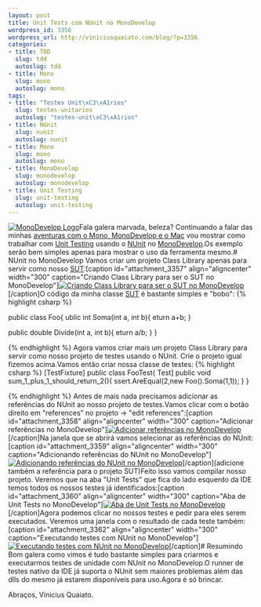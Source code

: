 ```yaml
--- 
layout: post
title: Unit Tests com NUnit no MonoDevelop
wordpress_id: 3356
wordpress_url: http://viniciusquaiato.com/blog/?p=3356
categories: 
- title: TDD
  slug: tdd
  autoslug: tdd
- title: Mono
  slug: mono
  autoslug: mono
tags: 
- title: "Testes Unit\xC3\xA1rios"
  slug: testes-unitarios
  autoslug: "testes-unit\xC3\xA1rios"
- title: NUnit
  slug: nunit
  autoslug: nunit
- title: Mono
  slug: mono
  autoslug: mono
- title: MonoDevelop
  slug: monodevelop
  autoslug: monodevelop
- title: Unit Testing
  slug: unit-testing
  autoslug: unit-testing
---
```

[![](http://viniciusquaiato.com/images_posts/MonoDevelopLogo.png "MonoDevelop Logo")](http://viniciusquaiato.com/images_posts/MonoDevelopLogo.png)Fala galera marvada, beleza? Continuando a falar das minhas [aventuras com o Mono, MonoDevelop e o Mac](http://viniciusquaiato.com/blog/asp-net-mvc-no-mono/) vou mostrar como trabalhar com [Unit Testing](http://en.wikipedia.org/wiki/Unit_testing) usando o [NUnit](http://www.nunit.org/) no [MonoDevelop](http://monodevelop.com/).Os exemplo serão bem simples apenas para mostrar o uso da ferramenta mesmo.# NUnit no MonoDevelop
Vamos criar um projeto Class Library apenas para servir como nosso [SUT](http://en.wikipedia.org/wiki/System_Under_Test):[caption id="attachment_3357" align="aligncenter" width="300" caption="Criando Class Library para ser o SUT no MonoDevelop"][![Criando Class Library para ser o SUT no MonoDevelop](http://viniciusquaiato.com/images_posts/Screen-shot-2011-05-08-at-1.35.29-PM-300x235.png "Criando Class Library para ser o SUT no MonoDevelop")](http://viniciusquaiato.com/images_posts/Screen-shot-2011-05-08-at-1.35.29-PM.png)[/caption]O código da minha classe [SUT](http://en.wikipedia.org/wiki/System_Under_Test) é bastante simples e "bobo":
{% highlight csharp %}

public class Foo{
ublic int Soma(int a, int b){
eturn a+b;
    }


public double Divide(int a, int b){
eturn a/b;
    }
}

{% endhighlight %}
Agora vamos criar mais um projeto Class Library para servir como nosso projeto de testes usando o NUnit. Crie o projeto igual fizemos acima.Vamos então criar nossa classe de testes:
{% highlight csharp %}
[TestFixture]
public class FooTest{
Test]
public void sum_1_plus_1_should_return_2(){
ssert.AreEqual(2,new Foo().Soma(1,1));
    }
}

{% endhighlight %}
Antes de mais nada precisamos adicionar as referências do NUnit ao nosso projeto de testes.Vamos clicar com o botão direito em "references" no projeto -> "edit references":[caption id="attachment_3358" align="aligncenter" width="300" caption="Adicionar referências no MonoDevelop"][![Adicionar referências no MonoDevelop](http://viniciusquaiato.com/images_posts/Screen-shot-2011-05-08-at-2.43.22-PM-300x187.png "Adicionar referências no MonoDevelop")](http://viniciusquaiato.com/images_posts/Screen-shot-2011-05-08-at-2.43.22-PM.png)[/caption]Na janela que se abrirá vamos selecionar as referências do NUnit:[caption id="attachment_3359" align="aligncenter" width="300" caption="Adicionando referências do NUnit no MonoDevelop"][![Adicionando referências do NUnit no MonoDevelop](http://viniciusquaiato.com/images_posts/Screen-shot-2011-05-08-at-2.43.36-PM-300x280.png "Adicionando referências do NUnit no MonoDevelop")](http://viniciusquaiato.com/images_posts/Screen-shot-2011-05-08-at-2.43.36-PM.png)[/caption](adicione também a referência para o projeto SUT)Feito isso vamos compilar nosso projeto. Veremos que na aba "Unit Tests" que fica do lado esquerdo da IDE temos todos os nossos testes já identificados:[caption id="attachment_3360" align="aligncenter" width="300" caption="Aba de Unit Tests no MonoDevelop"][![Aba de Unit Tests no MonoDevelop](http://viniciusquaiato.com/images_posts/Screen-shot-2011-05-08-at-2.56.32-PM-300x179.png "Aba de Unit Tests no MonoDevelop")](http://viniciusquaiato.com/images_posts/Screen-shot-2011-05-08-at-2.56.32-PM.png)[/caption]Agora podemos clicar no nossos testes e pedir para eles serem executados. Veremos uma janela com o resultado de cada teste também:[caption id="attachment_3362" align="aligncenter" width="300" caption="Executando testes com NUnit no MonoDevelop"][![Executando testes com NUnit no MonoDevelop](http://viniciusquaiato.com/images_posts/Screen-shot-2011-05-08-at-3.06.09-PM1-300x179.png "Executando testes com NUnit no MonoDevelop")](http://viniciusquaiato.com/images_posts/Screen-shot-2011-05-08-at-3.06.09-PM1.png)[/caption]# Resumindo
Bom galera como vimos é tudo bastante simples para criarmos e executarmos testes de unidade com NUnit no MonoDevelop.O runner de testes nativo da IDE já suporta o NUnit sem maiores problemas além das dlls do mesmo já estarem disponíveis para uso.Agora é só brincar.

Abraços,
Vinicius Quaiato.
